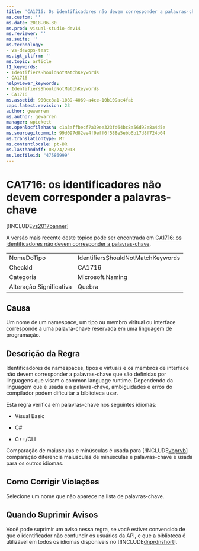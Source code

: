 ```yaml
---
title: 'CA1716: Os identificadores não devem corresponder a palavras-chave | Microsoft Docs'
ms.custom: ''
ms.date: 2018-06-30
ms.prod: visual-studio-dev14
ms.reviewer: ''
ms.suite: ''
ms.technology:
- vs-devops-test
ms.tgt_pltfrm: ''
ms.topic: article
f1_keywords:
- IdentifiersShouldNotMatchKeywords
- CA1716
helpviewer_keywords:
- IdentifiersShouldNotMatchKeywords
- CA1716
ms.assetid: 900cc8a1-1089-4069-a4ce-10b109ac4fab
caps.latest.revision: 23
author: gewarren
ms.author: gewarren
manager: wpickett
ms.openlocfilehash: c1a3affbecf7a39ee323fd64bc8a56d92e8a4d5e
ms.sourcegitcommit: 99d097d82ee4f9eff6f588e5ebb6b17d8f724b04
ms.translationtype: MT
ms.contentlocale: pt-BR
ms.lasthandoff: 08/24/2018
ms.locfileid: "47586999"
---
```

# <a name="ca1716-identifiers-should-not-match-keywords"></a>CA1716: os identificadores não devem corresponder a palavras-chave
[!INCLUDE[vs2017banner](../includes/vs2017banner.md)]

A versão mais recente deste tópico pode ser encontrada em [CA1716: os identificadores não devem corresponder a palavras-chave](https://docs.microsoft.com/visualstudio/code-quality/ca1716-identifiers-should-not-match-keywords).

|||
|-|-|
|NomeDoTipo|IdentifiersShouldNotMatchKeywords|
|CheckId|CA1716|
|Categoria|Microsoft.Naming|
|Alteração Significativa|Quebra|

## <a name="cause"></a>Causa
 Um nome de um namespace, um tipo ou membro viritual ou interface corresponde a uma palavra-chave reservada em uma linguagem de programação.

## <a name="rule-description"></a>Descrição da Regra
 Identificadores de namespaces, tipos e virtuais e os membros de interface não devem corresponder a palavras-chave que são definidas por linguagens que visam o common language runtime. Dependendo da linguagem que é usada e a palavra-chave, ambiguidades e erros do compilador podem dificultar a biblioteca usar.

 Esta regra verifica em palavras-chave nos seguintes idiomas:

-   Visual Basic

-   C#

-   C++/CLI

 Comparação de maiusculas e minúsculas é usada para [!INCLUDE[vbprvb](../includes/vbprvb-md.md)] comparação diferencia maiusculas de minúsculas e palavras-chave é usada para os outros idiomas.

## <a name="how-to-fix-violations"></a>Como Corrigir Violações
 Selecione um nome que não aparece na lista de palavras-chave.

## <a name="when-to-suppress-warnings"></a>Quando Suprimir Avisos
 Você pode suprimir um aviso nessa regra, se você estiver convencido de que o identificador não confundir os usuários da API, e que a biblioteca é utilizável em todos os idiomas disponíveis no [!INCLUDE[dnprdnshort](../includes/dnprdnshort-md.md)].



